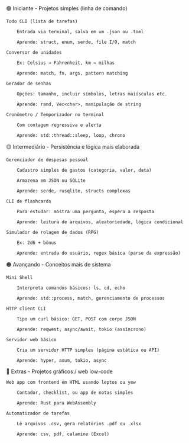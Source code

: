🟢 Iniciante - Projetos simples (linha de comando)

    Todo CLI (lista de tarefas)

        Entrada via terminal, salva em um .json ou .toml

        Aprende: struct, enum, serde, file I/O, match

    Conversor de unidades

        Ex: Celsius ↔ Fahrenheit, km ↔ milhas

        Aprende: match, fn, args, pattern matching

    Gerador de senhas

        Opções: tamanho, incluir símbolos, letras maiúsculas etc.

        Aprende: rand, Vec<char>, manipulação de string

    Cronômetro / Temporizador no terminal

        Com contagem regressiva e alerta

        Aprende: std::thread::sleep, loop, chrono

🟡 Intermediário - Persistência e lógica mais elaborada

    Gerenciador de despesas pessoal

        Cadastro simples de gastos (categoria, valor, data)

        Armazena em JSON ou SQLite

        Aprende: serde, rusqlite, structs complexas

    CLI de flashcards

        Para estudar: mostra uma pergunta, espera a resposta

        Aprende: leitura de arquivos, aleatoriedade, lógica condicional

    Simulador de rolagem de dados (RPG)

        Ex: 2d6 + bônus

        Aprende: entrada do usuário, regex básica (parse da expressão)

🟠 Avançando - Conceitos mais de sistema

    Mini Shell

        Interpreta comandos básicos: ls, cd, echo

        Aprende: std::process, match, gerenciamento de processos

    HTTP client CLI

        Tipo um curl básico: GET, POST com corpo JSON

        Aprende: reqwest, async/await, tokio (assíncrono)

    Servidor web básico

        Cria um servidor HTTP simples (página estática ou API)

        Aprende: hyper, axum, tokio, async

🔵 Extras - Projetos gráficos / web low-code

    Web app com frontend em HTML usando leptos ou yew

        Contador, checklist, ou app de notas simples

        Aprende: Rust para WebAssembly

    Automatizador de tarefas

        Lê arquivos .csv, gera relatórios .pdf ou .xlsx

        Aprende: csv, pdf, calamine (Excel)
